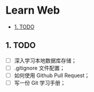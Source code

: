 # Learn Web

- [1. TODO](#1-todo)

## 1. TODO

- [ ] 深入学习本地数据库存储；
- [ ] .gitignore 文件配置；
- [ ] 如何使用 Github Pull Request；
- [ ] 写一份 Git 学习手册；
